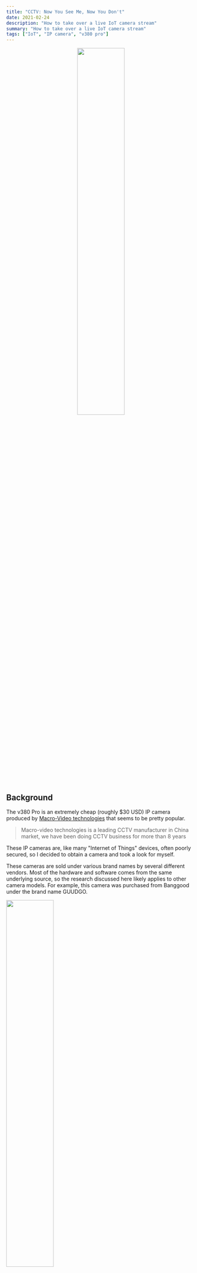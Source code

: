 ```yaml
---
title: "CCTV: Now You See Me, Now You Don't"
date: 2021-02-24
description: "How to take over a live IoT camera stream"
summary: "How to take over a live IoT camera stream"
tags: ["IoT", "IP camera", "v380 pro"]
---
```


<p align="center">
  <img width="50%" src="/images/research/v380/CCTV-in-Operation.png" />
</p>

## Background

The v380 Pro is an extremely cheap (roughly $30 USD) IP camera produced by [Macro-Video technologies](http://www.macro-video.com/en/) that seems to be pretty popular.

> Macro-video technologies is a leading CCTV manufacturer in China market, we have been doing CCTV business for more than 8 years

These IP cameras are, like many "Internet of Things" devices, often poorly secured, so I decided to obtain a camera and took a look for myself.

These cameras are sold under various brand names by several different vendors. Most of the hardware and software comes from the same underlying source, so the research discussed here likely applies to other camera models. For example, this camera was purchased from Banggood under the brand name GUUDGO.

<img width="50%" src="/images/research/v380/v380.jpg" />

The camera can be connected to a network using wired Ethernet or via Wi-Fi. It's configured using an [Android](https://play.google.com/store/apps/details?id=com.macrovideo.v380pro&hl=en_AU) or [iOS]() app, or using a thick-client for Windows.

Once configured, the camera can be remotely found and streamed via the phone apps and a cloud-based streaming system (described below). The cameras are identified with a cloud device ID and are secured via a username and password.

<img width="50%" src="/images/research/v380/v380-prdimg.png" />


## Previous Research

As with most research projects, it's worth investigating if any other previous research has been done so as to avoid reinventing the wheel.

I found an article by [Cyberlink Security](https://cyberlinksecurity.ie/vulnerabilities-to-exploit-a-chinese-ip-camera/), where they'd already found a hard-coded key (`macrovideo+*#!^@`) used to encrypt packets containing the device's admin password when being sent from the mobile app to the backend server.

I verified that this hard-coded key is still being used and went over their method for enumerating cloud device ID's, which I [slightly modified](https://github.com/dunderhay/CCTV-v380-pro/blob/master/scripts/discover-cam-online/findcam.py).

This is a good start, but can we go further? I decided to look at the camera side of the system, rather than the client side.


## How the Camera Streams via the Cloud

*Note: Of course, it's not possible for me to know exactly how the back end systems work, so I've had to make a few assumptions.*

Before going into the findings, it helps to understand how the system works. There appears to be three main elements to the system:

- The IP camera itself
- Client application (Android / iOS apps or a Windows native client)
- Backend servers (master and relay servers)

When turned on, the cameras register with the master server with details such as their MAC address and firmware version. Importantly, this also includes the unique cloud device ID. This associates the ID with the source IP, which is communicated with over UDP.

When a client asks the cloud to stream video from the camera, the master server contacts the camera and provides it information of a relay server to connect to. The camera connects to this relay server, which provides the username and password provided by the client app. If the camera accepts the username and password, the video stream is sent to the relay server, which in turn sends it to the client app.


<p align="center">
  <img src="/images/research/v380/v380-network-basics.png" />
</p>


## Findings

Most IoT research focuses on getting a shell on the device. However, my goals were a bit different and I wanted to focus on a practical attack against the IP camera.

### Capturing Device Credentials

While doing packet analysis, I noticed that the relay server sends the username and password in cleartext to the camera. This was pretty interesting, so I decided to investigate this further.

<p align="center">
  <img src="/images/research/v380/wireshark-cleartext-password.png" />
</p>

My first thought was that it might be possible to pretend to be an arbitrary camera by spoofing its registration under a given cloud camera ID to the backend servers, handle the relaying process, and then receive these password packets.

<p align="center">
  <img src="/images/research/v380/spoof-camera-deviceID.png" />
</p>

To do this I first looked at the packets sent by the real IP camera as part of registration to the master server. After plugging in the camera and capturing the data with Wireshark, we can see the following packets are sent to the master and relay servers:

<p align="center">
  <img src="/images/research/v380/wireshark-advertise-new-camera.png" />
</p>

The next step was to attempt to emulate this with python. The following [proof-of-concept](https://github.com/dunderhay/CCTV-v380-pro/blob/master/scripts/advertise-camera/poc1_getcreds.py) sends the packets required to register a camera to the master server and handles the connection to the relay servers.

After running, when a user attempts to stream the camera through the cloud, their username and password is captured:

{{< youtube DFWzTOUxXx0 >}}

We now have the three magic bits of information required to successfully connect to the real camera's stream!

- Camera cloud device ID
- Username
- Password


### Injecting Video Footage
My next thought was that, since we can get this far in the "start a video stream" request process, the next step is for the script to tell the relay server that the password is correct. From here, the script can start sending video data through the relay server to the client.

The video feed is sent via TCP directly after the relay server sends the final UDP packet starting with `fe..`, which indicates "start streaming".

<p align="center">
  <img src="/images/research/v380/wireshark-start-videostream.png" />
</p>

A second [proof-of-concept](https://github.com/dunderhay/CCTV-v380-pro/blob/master/scripts/advertise-camera/poc2_injectVideo.py) was created to inject a video feed after the relay server had authenticated to the camera. The net result is that the user sees faked video rather than their real camera:

{{< youtube HJZgnQDDzSc >}}

This immediately reminded me of the 1996 movie "Speed", where the police attempt to trick the bad guy by finding the video feed from the CCTV camera in the bus, looping it and sending it back to him:

<p align="center">
  <img width="70%" src="/images/research/v380/speed-bus-loop.gif" />
</p>

This concept has also been used in several heist movies, where the camera is watching some valuable items (a bank vault or something valuable) and the bad guys are able to loop the video footage to appear as normal while they steal said valuable items. A quick demo of a real-world attack is shown below.

{{< youtube Ocv1Sp3wJNQ >}}

But why does this even matter? These cameras are just watching useless things like someone's backyard right? According to the Macro-Video technologies website; these cameras are widely used in banks, stores factories, and so on.

<p align="center">
  <img src="/images/research/v380/v380-uses.png" />
</p>

As mentioned earlier, these devices are also often rebranded and sold by different vendors. In this instance, the v380 is also commonly sold as a baby monitor.


### No Authentication Required on LAN

While the cameras require authentication when viewing the video stream remotely (via a relay server), if an attacker has local network access, it's possible to connect to the IP camera via RTSP directly without needing credentials.

To find individual v380 IP cameras on the network, I wrote the following [script](https://github.com/dunderhay/CCTV-v380-pro/blob/master/scripts/discover-cam-on-network/findcam.py) to send out broadcast requests periodically as done by the client and listen for a response from the camera.

{{< youtube NiNLFB_tTFg >}}

Once a camera is found, it's possible to connect directly to the video feed on port 554 using VLC player without providing any credentials:

{{< youtube hgbGK8burH8 >}}

The underlying issue here is the lack of authentication required to view video stream of an IP camera device on the LAN.

As per [RFC2326](https://tools.ietf.org/html/rfc2326), RTSP shares the same authentication schemes as HTTP. Any form of authentication is better than none.


### Wi-Fi SSID and Password Sent in Cleartext

During configuration of the device, I noticed that the camera is sending the Wi-Fi SSID (here `AAAAA`) and password (`somesecurepassword`) in cleartext to the relay server.

<p align="center">
  <img src="/images/research/v380/wireshark-cleartext-wifi-password.png" />
</p>

This could be an interesting area for additional research.


### An Interesting Aside

When first testing my password-capturing script, I was super excited to see a username and password roll in within a few seconds. However, after repeating the process, I quickly received a different password, and then another...

```bash
[+] Valid relay server IP address found: 118.190.204.96:53067
[*] Responding to relay server with device ID: 12345678.
[+] Username: 15214040382
[+] Password: mj13893408103

[+] Valid relay server IP address found: 119.3.37.82:61317
[*] Responding to relay server with device ID: 12345678.
[+] Username: 12345678
[+] Password: a123456

[+] Valid relay server IP address found: 120.78.134.35:50489
[*] Responding to relay server with device ID: 12345678.
[+] Username: ycl
[+] Password: 138830yc

[+] Valid relay server IP address found: 39.108.13.9:65229
[*] Responding to relay server with device ID: 12345678.
[+] Username: admin
[+] Password: okok591939
```

It appears that someone is attempting to brute-force passwords for some of these devices!

## Acknowledgments
- A huge thank you to [Aura](https://www.aurainfosec.com/) for giving us research budget and time to do cool things.
- Another huge thank you to [Matthew Daley](https://bugfuzz.com/) for helping as always.
